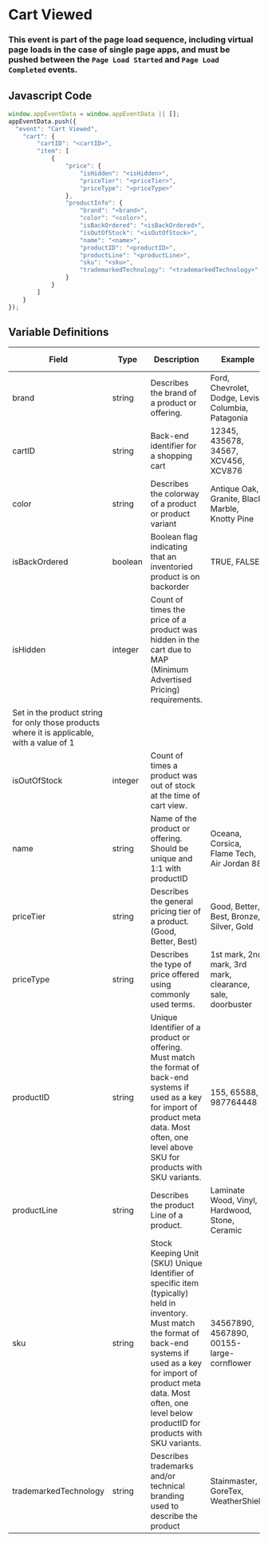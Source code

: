 # Cart Viewed

### This event is part of the page load sequence, including virtual page loads in the case of single page apps, and must be pushed between the `Page Load Started` and `Page Load Completed` events.

## Javascript Code
```js
window.appEventData = window.appEventData || [];
appEventData.push({
  "event": "Cart Viewed",
    "cart": {
        "cartID": "<cartID>",
        "item": [
            {
                "price": {
                    "isHidden": "<isHidden>",
                    "priceTier": "<priceTier>",
                    "priceType": "<priceType>"
                },
                "productInfo": {
                    "brand": "<brand>",
                    "color": "<color>",
                    "isBackOrdered": "<isBackOrdered>",
                    "isOutOfStock": "<isOutOfStock>",
                    "name": "<name>",
                    "productID": "<productID>",
                    "productLine": "<productLine>",
                    "sku": "<sku>",
                    "trademarkedTechnology": "<trademarkedTechnology>"
                }
            }
        ]
    }
});
```

## Variable Definitions

|Field|Type|Description|Example|Pattern|Min Length|Max Length|Minimum|Maximum|Multiple Of|
| --- | --- | --- | --- | --- | --- | --- | --- | --- | --- |
|brand|string|Describes the brand of a product or offering.|Ford, Chevrolet, Dodge, Levis, Columbia, Patagonia|||||||
|cartID|string|Back-end identifier for a shopping cart|12345, 435678, 34567, XCV456, XCV876|||||||
|color|string|Describes the colorway of a product or product variant|Antique Oak, Granite, Black Marble, Knotty Pine|||||||
|isBackOrdered|boolean|Boolean flag indicating that an inventoried product is on backorder|TRUE, FALSE|||||||
|isHidden|integer|Count of times the price of a product was hidden in the cart due to MAP \(Minimum Advertised Pricing\) requirements.
  Set in the product string for only those products where it is applicable, with a value of 1||||||||
|isOutOfStock|integer|Count of times a product was out of stock at the time of cart view.||||||||
|name|string|Name of the product or offering.  Should be unique and 1:1 with productID|Oceana, Corsica, Flame Tech, Air Jordan 88|||||||
|priceTier|string|Describes the general pricing tier of a product. \(Good, Better, Best\)|Good, Better, Best, Bronze, Silver, Gold|||||||
|priceType|string|Describes the type of price offered using commonly used terms. |1st mark, 2nd mark, 3rd mark, clearance, sale, doorbuster|||||||
|productID|string|Unique Identifier of a product or offering.  Must match the format of back-end systems if used as a key for import of product meta data. Most often, one level above SKU for products with SKU variants. |155, 65588, 987764448|||||||
|productLine|string|Describes the product Line of a product. |Laminate Wood, Vinyl, Hardwood, Stone, Ceramic|||||||
|sku|string|Stock Keeping Unit \(SKU\) Unique Identifier of specific item \(typically\) held in inventory.  Must match the format of back-end systems if used as a key for import of product meta data. Most often, one level below productID for products with SKU variants. |34567890, 4567890, 00155-large-cornflower|||||||
|trademarkedTechnology|string|Describes trademarks and\/or technical branding used to describe the product|Stainmaster, GoreTex, WeatherShield|||||||
